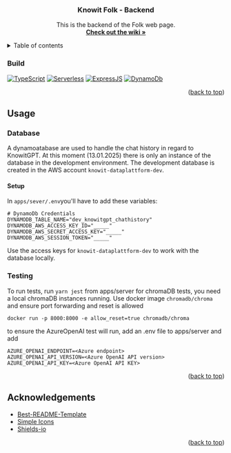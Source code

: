 <a id="readme-top"></a>

<!-- PROJECT SHIELDS -->
<!--
*** I'm using markdown "reference style" links for readability.
*** Reference links are enclosed in brackets [ ] instead of parentheses ( ).
*** See the bottom of this document for the declaration of the reference variables
*** for contributors-url, forks-url, etc. This is an optional, concise syntax you may use.
*** https://www.markdownguide.org/basic-syntax/#reference-style-links
-->

<br />
<div align="center">

<h3 align="center">Knowit Folk - Backend</h3>

  <p align="center">
    This is the backend of the Folk web page.
    <br />
    <a href="https://github.com/knowit/folk-webapp/wiki/Backend"><strong>Check out the wiki »</strong></a>
    <br />
  </p>
</div>

<!-- Table of contents -->
<details>
  <summary>Table of contents</summary>
  <ol>
    <li><a href="#build">Build</a></li>
    <li><a href="#usage">Usage</a></li>
    <li><a href="#acknowledgements">Acknowledgements</a></li>
  </ol>
</details>

### Build

[![TypeScript][typescript]][typescript-url]
[![Serverless][serverless]][serverless-url]
[![ExpressJS][expressjs]][expressjs-url]
[![DynamoDb][dynamodb]][dynamodb-url]

<p align="right">(<a href="#readme-top">back to top</a>)</p>

<!-- Use -->

## Usage

### Database

A dynamoatabase are used to handle the chat history in regard to KnowitGPT.
At this moment (13.01.2025) there is only an instance of the database in the development environment.
The development database is created in the AWS account `knowit-dataplattform-dev`.

#### Setup

In `apps/sever/.env`you'll have to add these variables:

```
# DynamoDb Credentials
DYNAMODB_TABLE_NAME="dev_knowitgpt_chathistory"
DYNAMODB_AWS_ACCESS_KEY_ID="_____"
DYNAMODB_AWS_SECRET_ACCESS_KEY="_____"
DYNAMODB_AWS_SESSION_TOKEN="_____"
```

Use the access keys for `knowit-dataplattform-dev` to work with the database locally.

### Testing

To run tests, run
`yarn jest`
from apps/server
for chromaDB tests, you need a local chromaDB instances running. Use docker image
`chromadb/chroma`
and ensure port forwarding and reset is allowed

```
docker run -p 8000:8000 -e allow_reset=true chromadb/chroma
```

to ensure the AzureOpenAI test will run, add an .env file to apps/server and add

```
AZURE_OPENAI_ENDPOINT=<Azure endpoint>
AZURE_OPENAI_API_VERSION=<Azure OpenAI API version>
AZURE_OPENAI_API_KEY=<Azure OpenAI API KEY>
```

<p align="right">(<a href="#readme-top">back to top</a>)</p>

<!-- ACKNOWLEDGMENTS -->

## Acknowledgements

- [Best-README-Template](https://github.com/othneildrew/Best-README-Template)
- [Simple Icons](https://simpleicons.org/)
- [Shields-io](https://shields.io/)

<p align="right">(<a href="#readme-top">back to top</a>)</p>

<!-- MARKDOWN LINKS & IMAGES -->
<!-- https://www.markdownguide.org/basic-syntax/#reference-style-links -->

[dynamodb]: https://img.shields.io/badge/DynamoDb-4053D6?style=for-the-badge&logo=amazondynamodb
[dynamodb-url]: https://aws.amazon.com/dynamodb/
[expressjs]: https://img.shields.io/badge/Express-000000?style=for-the-badge&logo=express
[expressjs-url]: https://expressjs.com/
[serverless]: https://img.shields.io/badge/Serverless-FD5750?style=for-the-badge&logo=serverless&logoColor=white
[serverless-url]: https://www.serverless.com/
[typescript]: https://img.shields.io/badge/TypeScript-3178C6?style=for-the-badge&logo=typescript&logoColor=white
[typescript-url]: https://www.typescriptlang.org/
